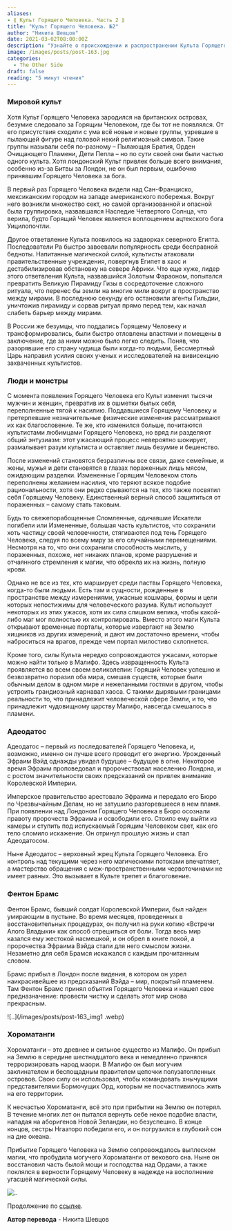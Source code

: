 ```yaml
---
aliases: 
- ⟪ Культ Горящего Человека. Часть 2 ⟫
title: "Культ Горящего Человека. №2"
author: "Никита Шевцов"
date: 2021-03-02T08:00:00Z
description: "Узнайте о происхождении и распространении Культа Горящего Человека в разных уголках мира. От Лондонской битвы до хаоса в Египте, исследуйте различные секты, которые верили в божественную силу огненной фигуры в этой по сеттингу «The Other Side»."
image: /images/posts/post-163.jpg
categories:
  - The Other Side
draft: false
reading: "5 минут чтения"
---
```


### Мировой культ

Хотя Культ Горящего Человека зародился на британских островах, безумие следовало за Горящим Человеком, где бы тот не появлялся. От его присутствия сходили с ума всё новые и новые группы, узревшие в пылающей фигуре над головой некий религиозный символ. Такие группы называли себя по-разному – Пылающая Братия, Орден Очищающего Пламени, Дети Пепла – но по сути своей они были частью одного культа. Хотя лондонский Культ привлек больше всего внимания, особенно из-за Битвы за Лондон, не он был первым, ошибочно принявшим Горящего Человека за бога.

В первый раз Горящего Человека видели над Сан-Франциско, мексиканским городом на западе американского побережья. Вокруг него возникли множество сект, но самой организованной и опасной была группировка, назвавшаяся Наследие Четвертого Солнца, что верила, будто Горящий Человек является воплощением ацтекского бога Уицилопочтли.

Другое ответвление Культа появилось на задворках северного Египта. Последователи Ра быстро завоевали популярность среди бесправной бедноты. Напитанные магической силой, культисты атаковали правительственные учреждения, повергнув Египет в хаос и дестабилизировав обстановку на севере Африки. Что еще хуже, лидер этого ответвления Культа, назвавшийся Золотым Фараоном, попытался превратить Великую Пирамиду Гизы в сосредоточение сложного ритуала, что перенес бы земли на многие мили вокруг в пространство между мирами. В последнюю секунду его остановили агенты Гильдии, уничтожив пирамиду и сорвав ритуал прямо перед тем, как начал слабеть барьер между мирами.

В России же безумцы, что поддались Горящему Человеку и трансформировались, были быстро отловлены властями и помещены в заключение, где за ними можно было легко следить. Поняв, что разорявшие его страну чудища были когда-то людьми, Бессмертный Царь направил усилия своих ученых и исследователей на вивисекцию захваченных культистов.

### Люди и монстры

С момента появления Горящего Человека его Культ изменил тысячи мужчин и женщин, превратив их в ошметки былых себя, переполненные тягой к насилию. Поддавшиеся Горящему Человеку и претерпевшие незначительные физические изменения рассматривают их как благословение. Те же, кто изменился больше, почитаются культистами любимцами Горящего Человека, но вряд ли разделяют общий энтузиазм: этот ужасающий процесс невероятно шокирует, размалывает разум культиста и оставляет лишь безумие и бешенство.

После изменений становятся безразличны все связи, даже семейные, и жены, мужья и дети становятся в глазах пораженных лишь мясом, ожидающим разделки. Измененные Горящим Человеком столь переполнены желанием насилия, что теряют всякое подобие рациональности, хотя они редко срываются на тех, кто также посвятил себя Горящему Человеку. Единственный верный способ защититься от пораженных – самому стать таковым.

Будь то свежепорабощенные Сломленные, одичавшие Искатели погибели или Измененные, большая часть культистов, что сохранили хоть частицу своей человечности, стягиваются под тень Горящего Человека, следуя по всему миру за его случайными перемещениями. Несмотря на то, что они сохранили способность мыслить, у пораженных, похоже, нет никаких планов, кроме разрушения и отчаянного стремления к магии, что обрекла их на жизнь, полную крови.

Однако не все из тех, кто марширует среди паствы Горящего Человека, когда-то были людьми. Есть там и сущности, рожденные в пространстве между измерениями, ужасные кошмары, формы и цели которых непостижимы для человеческого разума. Культ использует некоторых из этих ужасов, хотя их сила слишком велика, чтобы какой-либо маг мог полностью их контролировать. Вместо этого маги Культа открывают временные порталы, которые извергают на Землю хищников из других измерений, и дают им достаточно времени, чтобы наброситься на врагов, прежде чем портал милостиво схлопнется.

Кроме того, силы Культа нередко сопровождаются ужасами, которые можно найти только в Малифо. Здесь извращенность Культа проявляется во всем своем великолепии: Горящий Человек успешно и безвозвратно поразил оба мира, смешав существ, которые были обычным делом в одном мире и нежеланными гостями в другом, чтобы устроить грандиозный карнавал хаоса. С такими дырявыми границами реальности то, что принадлежит человеческой сфере Земли, и то, что принадлежит чудовищному царству Малифо, навсегда смешалось в пламени.

### Адеодатос

Адеодатос – первый из последователей Горящего Человека, и, возможно, именно он лучше всего проводит его энергию. Урожденный Эфраим Вэйд однажды увидел будущее – будущее в огне. Некоторое время Эфраим проповедовал и пророчествовал населению Лондона, и с ростом значительности своих предсказаний он привлек внимание Королевской Империи.

Имперское правительство арестовало Эфраима и передало его Бюро по Чрезвычайным Делам, но не затушило разгоревшееся в нем пламя. При появлении над Лондоном Горящего Человека в Бюро осознали правоту пророчеств Эфраима и освободили его. Стоило ему выйти из камеры и ступить под испускаемый Горящим Человеком свет, как его тело сломило искажение. Он отринул прошлую жизнь и стал Адеодатосом.

Ныне Адеодатос – верховный жрец Культа Горящего Человека. Его контроль над текущими через него магическими потоками впечатляет, а мастерство обращения с меж-пространственными червоточинами не имеет равных. Это вызывает в Культе трепет и благоговение.


### Фентон Брамс

Фентон Брамс, бывший солдат Королевской Империи, был найден умирающим в пустыне. Во время месяцев, проведенных в восстановительных процедурах, он получил на руки копию «Встречи Алого Владыки» как способ отрешиться от боли. Тогда весь мир казался ему жестокой насмешкой, и он обрел в книге покой, а пророчества Эфраима Вэйда стали для него смыслом жизни. Незаметно для себя Брамся искажался с каждым прочитанным словом.

Брамс прибыл в Лондон после видения, в котором он узрел наикрасивейшее из предсказаний Вэйда – мир, покрытый пламенем. Там Фентон Брамс принял объятия Горящего Человека и нашел свое предназначение: провести чистку и сделать этот мир снова прекрасным.

![..](/images/posts/post-163_img1 .webp)


### Хороматанги

Хороматанги – это древнее и сильное существо из Малифо. Он прибыл на Землю в середине шестнадцатого века и немедленно принялся терроризировать народ маори. В Малифо он был могучим заклинателем и беспощадным правителем цепочки полузатопленных островов. Свою силу он использовал, чтобы командовать хнычущими представителями Бормочущих Орд, которым не посчастливилось жить на его территории.

К несчастью Хороматанги, всё это при прибытии на Землю он потерял. В течение многих лет он пытался вернуть себе некое подобие власти, нападая на аборигенов Новой Зеландии, но безуспешно. В конце концов, сестры Нгааторо победили его, и он погрузился в глубокий сон на дне океана.

Прибытие Горящего Человека на Землю сопровождалось выплеском магии, что пробудила могучего Хороматанги от векового сна. Ныне он восстановил часть былой мощи и господства над Ордами, а также поклялся в верности Горящему Человеку в надежде на восполнение угасшей магической силы.

![..](/images/posts/post-163_img2.webp)


Продолжение по [ссылке](http://malifaux.vercel.app/posts/post-164).



**Автор перевода** - Никита Шевцов